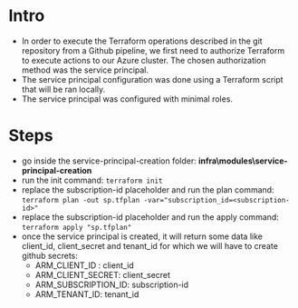 # Intro
- In order to execute the Terraform operations described in the git repository from a Github pipeline, we first need to authorize Terraform to execute actions to our Azure cluster. The chosen authorization method was the service principal.
- The service principal configuration was done using a Terraform script that will be ran locally.
- The service principal was configured with minimal roles.

# Steps
- go inside the service-principal-creation folder: **infra\modules\service-principal-creation**
- run the init command: ```terraform init```
- replace the subscription-id placeholder and run the plan command: ```terraform plan -out sp.tfplan -var="subscription_id=<subscription-id>"```
- replace the subscription-id placeholder and run the apply command: ```terraform apply "sp.tfplan"```
- once the service principal is created, it will return some data like client_id, client_secret and tenant_id for which we will have to create github secrets: 
  - ARM_CLIENT_ID : client_id
  - ARM_CLIENT_SECRET: client_secret
  - ARM_SUBSCRIPTION_ID: subscription-id
  - ARM_TENANT_ID: tenant_id